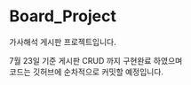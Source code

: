# Board_Project
가사해석 게시판 프로젝트입니다.<br>


7월 23일 기준 게시판 CRUD 까지 구현완료 하였으며<br>
코드는 깃허브에 순차적으로 커밋할 예정입니다.<br>
